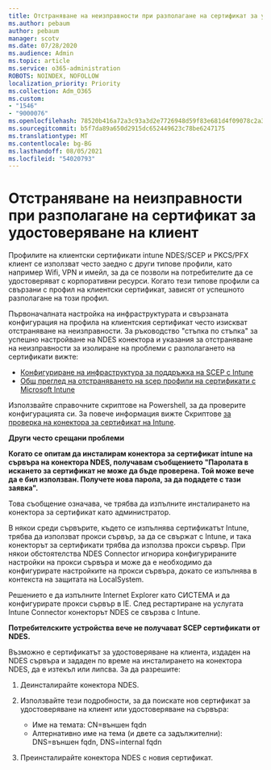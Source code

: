 ```yaml
---
title: Отстраняване на неизправности при разполагане на сертификат за удостоверяване на клиент
ms.author: pebaum
author: pebaum
manager: scotv
ms.date: 07/28/2020
ms.audience: Admin
ms.topic: article
ms.service: o365-administration
ROBOTS: NOINDEX, NOFOLLOW
localization_priority: Priority
ms.collection: Adm_O365
ms.custom:
- "1546"
- "9000076"
ms.openlocfilehash: 78520b416a72a3c93a3d2e7726948d59f83e681d4f09078c2a3cefac7bf1db3d
ms.sourcegitcommit: b5f7da89a650d2915dc652449623c78be6247175
ms.translationtype: MT
ms.contentlocale: bg-BG
ms.lasthandoff: 08/05/2021
ms.locfileid: "54020793"
---
```

# <a name="troubleshooting-client-authentication-certificate-deployment"></a>Отстраняване на неизправности при разполагане на сертификат за удостоверяване на клиент

Профилите на клиентски сертификати intune NDES/SCEP и PKCS/PFX клиент се използват често заедно с други типове профили, като например Wifi, VPN и имейл, за да се позволи на потребителите да се удостоверяват с корпоративни ресурси. Когато тези типове профили са свързани с профил на клиентски сертификат, зависят от успешното разполагане на този профил.

Първоначалната настройка на инфраструктурата и свързаната конфигурация на профила на клиентския сертификат често изискват отстраняване на неизправности. За ръководство "стъпка по стъпка" за успешно настройване на NDES конектора и указания за отстраняване на неизправности за изолиране на проблеми с разполагането на сертификати вижте: 

- [Конфигуриране на инфраструктура за поддръжка на SCEP с Intune](https://support.microsoft.com/help/4459540/troubleshoot-ndes-configuration-for-use-with-intune)
- [Общ преглед на отстраняването на scep профили на сертификати с Microsoft Intune](https://support.microsoft.com/help/4457481/troubleshooting-scep-certificate-profile-deployment-in-intune)

Използвайте справочните скриптове на Powershell, за да проверите конфигурацията си. За повече информация вижте Скриптове [за проверка на конектора за сертификат на Intune](https://github.com/microsoftgraph/powershell-intune-samples/tree/master/CertificationAuthority).

  
**Други често срещани проблеми**

**Когато се опитам да инсталирам конектора за сертификат intune на сървъра на конектора NDES, получавам съобщението "Паролата в искането за сертификат не може да бъде проверена. Той може вече да е бил използван. Получете нова парола, за да подадете с тази заявка".**  

Това съобщение означава, че трябва да изпълните инсталирането на конектора за сертификат като администратор.

В някои среди сървърите, където се изпълнява сертификатът Intune, трябва да използват прокси сървър, за да се свържат с Intune, и така конекторът за сертификати трябва да използва прокси сървър. При някои обстоятелства NDES Connector игнорира конфигурираните настройки на прокси сървъра и може да е необходимо да конфигурирате настройките на прокси сървъра, докато се изпълнява в контекста на защитата на LocalSystem. 
 
Решението е да изпълните Internet Explorer като СИСТЕМА и да конфигурирате прокси сървър в IE. След рестартиране на услугата Intune Connector конекторът NDES се свързва с Intune.

**Потребителските устройства вече не получават SCEP сертификати от NDES.**

Възможно е сертификатът за удостоверяване на клиента, издаден на NDES сървъра и зададен по време на инсталирането на конектора NDES, да е изтекъл или липсва. За да разрешите: 
 
1. Деинсталирайте конектора NDES.  
2. Използвайте тези подробности, за да поискате нов сертификат за удостоверяване на клиент или удостоверяване на сървъра: 
 
    - Име на темата: CN=външен fqdn  
    - Алтернативно име на тема (и двете са задължителни): DNS=външен fqdn, DNS=internal fqdn 
 
3. Преинсталирайте конектора NDES с новия сертификат.